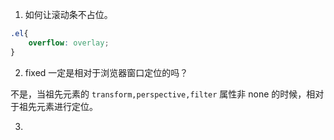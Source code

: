 1. 如何让滚动条不占位。

```css
.el{
    overflow: overlay;
}
```

2. fixed 一定是相对于浏览器窗口定位的吗？

不是，当祖先元素的 `transform,perspective,filter` 属性非 none 的时候，相对于祖先元素进行定位。

3. 
